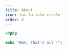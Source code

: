 ```yaml
---
title: About
icon: fas fa-info-circle
order: 4
---
```






```php
<?php

echo "Hmm, That's all !";
```



